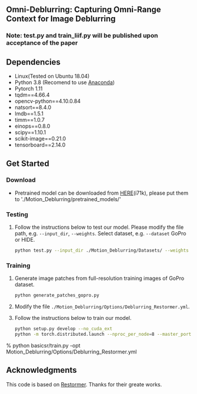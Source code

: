 <!-- Title -->
## Omni-Deblurring: Capturing Omni-Range Context for Image Deblurring
### Note: test.py and train_liif.py will be published upon acceptance of the paper
 
## Dependencies
* Linux(Tested on Ubuntu 18.04) 
* Python 3.8 (Recomend to use [Anaconda](https://www.anaconda.com/products/individual#linux))
* Pytorch 1.11
* tqdm==4.66.4
* opencv-python==4.10.0.84
* natsort==8.4.0
* lmdb==1.5.1
* timm==1.0.7
* einops==0.8.0
* scipy==1.10.1
* scikit-image==0.21.0
* tensorboard==2.14.0

## Get Started

### Download
* Pretrained model can be downloaded from [HERE](https://pan.baidu.com/s/1buNU5yv4vWTXi9Pw5BocJA)(i71k), please put them to './Motion_Deblurring/pretrained_models/'

### Testing
1. Follow the instructions below to test our model. Please modify the file path, e.g. `--input_dir`, `--weights`. Select dataset, e.g. `--dataset` GoPro or HIDE.
    ```sh
    python test.py --input_dir ./Motion_Deblurring/Datasets/ --weights ./Motion_Deblurring/pretrained_models/net_g_latest.pth --dataset GoPro
    ```

### Training
1. Generate image patches from full-resolution training images of GoPro dataset.
   ```sh  
   python generate_patches_gopro.py 
   ```
2. Modify the file `./Motion_Deblurring/Options/Deblurring_Restormer.yml`.

3. Follow the instructions below to train our model.
   ```sh  
   python setup.py develop --no_cuda_ext
   python -m torch.distributed.launch --nproc_per_node=8 --master_port=4321 basicsr/train.py -opt options/train/GoPro.yml --launcher pytorch
   ```
  % python basicsr/train.py -opt Motion_Deblurring/Options/Deblurring_Restormer.yml
## Acknowledgments
This code is based on [Restormer](https://github.com/swz30/Restormer). Thanks for their greate works.

 



